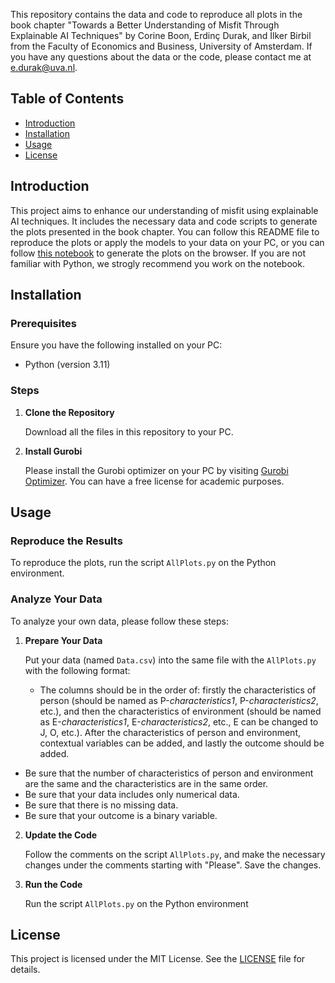 This repository contains the data and code to reproduce all plots in the book chapter "Towards a Better Understanding of Misfit Through Explainable AI Techniques" by Corine Boon, Erdinç Durak, and İlker Birbil from the Faculty of Economics and Business, University of Amsterdam. If you have any questions about the data or the code, please contact me at [e.durak@uva.nl](mailto:e.durak@uva.nl).

## Table of Contents

- [Introduction](#introduction)
- [Installation](#installation)
- [Usage](#usage)
- [License](#license)

## Introduction

This project aims to enhance our understanding of misfit using explainable AI techniques. It includes the necessary data and code scripts to generate the plots presented in the book chapter. You can follow this README file to reproduce the plots or apply the models to your data on your PC, or you can follow [this notebook](https://colab.research.google.com/drive/15EdqUIpe-8kTYpuw4J06DpsPDv7eZGJl#scrollTo=VL-FNnfztn2_) to generate the plots on the browser. If you are not familiar with Python, we strogly recommend you work on the notebook.

## Installation

### Prerequisites

Ensure you have the following installed on your PC:

- Python (version 3.11)

### Steps

1. **Clone the Repository**

   Download all the files in this repository to your PC.

2. **Install Gurobi**

   Please install the Gurobi optimizer on your PC by visiting [Gurobi Optimizer](https://www.gurobi.com/products/gurobi-optimizer/). You can have a free license for academic purposes.

## Usage

### Reproduce the Results

To reproduce the plots, run the script `AllPlots.py` on the Python environment.

### Analyze Your Data

To analyze your own data, please follow these steps:

1. **Prepare Your Data**

   Put your data (named `Data.csv`) into the same file with the `AllPlots.py` with the following format:
   - The columns should be in the order of: firstly the characteristics of person (should be named as P-_characteristics1_, P-_characteristics2_, etc.), and then the characteristics of environment (should be named as E-_characteristics1_, E-_characteristics2_, etc., E can be changed to J, O, etc.). After the characteristics of person and environment, contextual variables can be added, and lastly the outcome should be added.
  - Be sure that the number of characteristics of person and environment are the same and the characteristics are in the same order.
  - Be sure that your data includes only numerical data.
  - Be sure that there is no missing data.
  - Be sure that your outcome is a binary variable.

2. **Update the Code**

   Follow the comments on the script `AllPlots.py`, and make the necessary changes under the comments starting with "Please". Save the changes.

3. **Run the Code**

   Run the script `AllPlots.py` on the Python environment

## License

This project is licensed under the MIT License. See the [LICENSE](LICENSE) file for details.
